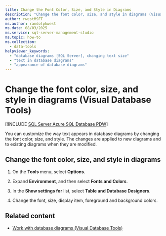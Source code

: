 ```yaml
---
title: Change the Font Color, Size, and Style in Diagrams
description: "Change the font color, size, and style in diagrams (Visual Database Tools)"
author: rwestMSFT
ms.author: randolphwest
ms.date: 08/03/2025
ms.service: sql-server-management-studio
ms.topic: how-to
ms.collection:
  - data-tools
helpviewer_keywords:
  - "database diagrams [SQL Server], changing text size"
  - "text in database diagrams"
  - "appearance of database diagrams"
---
```


# Change the font color, size, and style in diagrams (Visual Database Tools)

[!INCLUDE [SQL Server Azure SQL Database PDW](../includes/applies-to-version/sql-asdb-asdbmi-pdw.md)]

You can customize the way text appears in database diagrams by changing the font color, size, and style. The changes are applied to new diagrams and to existing diagrams when they are modified.

## Change the font color, size, and style in diagrams

1. On the **Tools** menu, select **Options**.

1. Expand **Environment**, and then select **Fonts and Colors**.

1. In the **Show settings for** list, select **Table and Database Designers**.

1. Change the font, size, display item, foreground and background colors.

## Related content

- [Work with database diagrams (Visual Database Tools)](work-with-database-diagrams-visual-database-tools.md)

